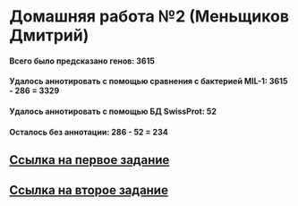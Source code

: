 # Домашняя работа №2 (Меньщиков Дмитрий)

#### Всего было предсказано генов: 3615
#### Удалось аннотировать с помощью сравнения с бактерией MIL-1: 3615 - 286 = 3329
#### Удалось аннотировать с помощью БД SwissProt: 52
#### Осталось без аннотации: 286 - 52 = 234

## [Ссылка на первое задание](https://colab.research.google.com/drive/1oGW1TKw4i2tOotnReGplyg1ftz31WF5q?usp=sharing)
## [Ссылка на второе задание](https://colab.research.google.com/drive/1NaUsT3b1NQElzkJ11ghkjBmemRPEesE1?usp=sharing)
